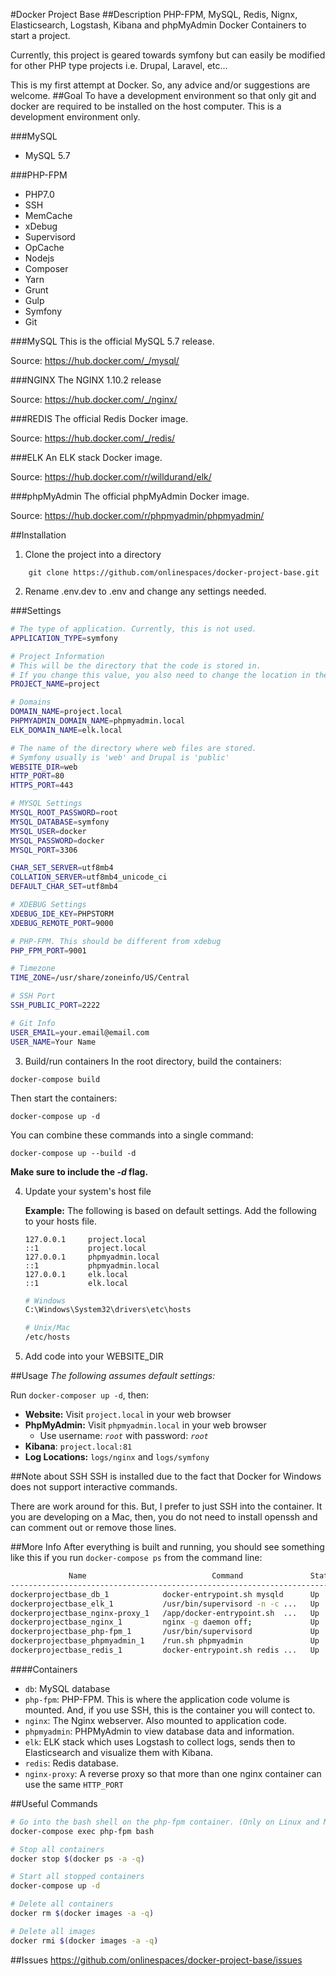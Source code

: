 #Docker Project Base
##Description
PHP-FPM, MySQL, Redis, Nignx, Elasticsearch, Logstash, Kibana and phpMyAdmin Docker Containers to start a project.

Currently, this project is geared towards symfony but can easily be modified for other PHP type projects i.e. Drupal, Laravel, etc...

This is my first attempt at Docker. So, any advice and/or suggestions are welcome.
##Goal
To have a development environment so that only git and docker are required to be installed on the host computer. This is a development environment only.

###MySQL
- MySQL 5.7

###PHP-FPM
- PHP7.0
- SSH
- MemCache
- xDebug
- Supervisord
- OpCache
- Nodejs
- Composer
- Yarn
- Grunt
- Gulp
- Symfony
- Git

###MySQL
This is the official MySQL 5.7 release.

Source:  https://hub.docker.com/_/mysql/

###NGINX
The NGINX 1.10.2 release

Source:  https://hub.docker.com/_/nginx/

###REDIS
The official Redis Docker image.

Source:  https://hub.docker.com/_/redis/

###ELK
An ELK stack Docker image.

Source:  https://hub.docker.com/r/willdurand/elk/

###phpMyAdmin
The official phpMyAdmin Docker image.

Source:  https://hub.docker.com/r/phpmyadmin/phpmyadmin/

##Installation
1. Clone the project into a directory
```
    git clone https://github.com/onlinespaces/docker-project-base.git
```
2. Rename .env.dev to .env and change any settings needed.

###Settings
```bash
# The type of application. Currently, this is not used.
APPLICATION_TYPE=symfony

# Project Information
# This will be the directory that the code is stored in.
# If you change this value, you also need to change the location in the logstash.conf file
PROJECT_NAME=project

# Domains
DOMAIN_NAME=project.local
PHPMYADMIN_DOMAIN_NAME=phpmyadmin.local
ELK_DOMAIN_NAME=elk.local

# The name of the directory where web files are stored.
# Symfony usually is 'web' and Drupal is 'public'
WEBSITE_DIR=web
HTTP_PORT=80
HTTPS_PORT=443

# MYSQL Settings
MYSQL_ROOT_PASSWORD=root
MYSQL_DATABASE=symfony
MYSQL_USER=docker
MYSQL_PASSWORD=docker
MYSQL_PORT=3306

CHAR_SET_SERVER=utf8mb4
COLLATION_SERVER=utf8mb4_unicode_ci
DEFAULT_CHAR_SET=utf8mb4

# XDEBUG Settings
XDEBUG_IDE_KEY=PHPSTORM
XDEBUG_REMOTE_PORT=9000

# PHP-FPM. This should be different from xdebug
PHP_FPM_PORT=9001

# Timezone
TIME_ZONE=/usr/share/zoneinfo/US/Central

# SSH Port
SSH_PUBLIC_PORT=2222

# Git Info
USER_EMAIL=your.email@email.com
USER_NAME=Your Name
```
3. Build/run containers
In the root directory, build the containers:
```
docker-compose build
```
Then start the containers:
```
docker-compose up -d
```
You can combine these commands into a single command:
```
docker-compose up --build -d
```
**Make sure to include the *-d* flag.**

4. Update your system's host file

   **Example:** The following is based on default settings. Add the following to your hosts file.
   ```
   127.0.0.1     project.local
   ::1           project.local
   127.0.0.1     phpmyadmin.local
   ::1           phpmyadmin.local
   127.0.0.1     elk.local
   ::1           elk.local
   ```
   ```bash
   # Windows
   C:\Windows\System32\drivers\etc\hosts
   ```
   ```bash
   # Unix/Mac
   /etc/hosts
   ```
5. Add code into your WEBSITE_DIR

##Usage
_The following assumes default settings:_

Run ```docker-composer up -d```, then:
- **Website:**  Visit ```project.local``` in your web browser
- **PhpMyAdmin:** Visit ```phpmyadmin.local``` in your web browser
   - Use username:  _```root```_ with password:  _```root```_
- **Kibana**:  ```project.local:81```
- **Log Locations:** ```logs/nginx``` and ```logs/symfony```

##Note about SSH
SSH is installed due to the fact that Docker for Windows does not support interactive commands. 

There are work around for this. But, I prefer to just SSH into the container.  It you are developing on a Mac, then, you do not need to install openssh and can comment out or remove those lines.

##More Info
After everything is built and running, you should see something like this if you run ```docker-compose ps``` from the command line:

```bash
             Name                            Command               State                                  Ports                                 
-----------------------------------------------------------------------------------------------------------------------------------------------
dockerprojectbase_db_1            docker-entrypoint.sh mysqld      Up      0.0.0.0:3306->3306/tcp                                               
dockerprojectbase_elk_1           /usr/bin/supervisord -n -c ...   Up      80/tcp                                                               
dockerprojectbase_nginx-proxy_1   /app/docker-entrypoint.sh  ...   Up      0.0.0.0:443->443/tcp, 0.0.0.0:80->80/tcp                             
dockerprojectbase_nginx_1         nginx -g daemon off;             Up      443/tcp, 80/tcp                                                      
dockerprojectbase_php-fpm_1       /usr/bin/supervisord             Up      0.0.0.0:2222->22/tcp, 0.0.0.0:9000->9000/tcp, 0.0.0.0:9001->9001/tcp 
dockerprojectbase_phpmyadmin_1    /run.sh phpmyadmin               Up      80/tcp                                                               
dockerprojectbase_redis_1         docker-entrypoint.sh redis ...   Up      0.0.0.0:6379->6379/tcp                                               
```
####Containers
- ```db```: MySQL database
- ```php-fpm```: PHP-FPM. This is where the application code volume is mounted. And, if you use SSH, this is the container you will contect to.
- ```nginx```:  The Nginx webserver. Also mounted to application code.
- ```phpmyadmin```: PHPMyAdmin to view database data and information.
- ```elk```:  ELK stack which uses Logstash to collect logs, sends then to Elasticsearch and visualize them with Kibana.
- ```redis```:  Redis database.
- ```nginx-proxy```:  A reverse proxy so that more than one nginx container can use the same ```HTTP_PORT```

##Useful Commands
```bash
# Go into the bash shell on the php-fpm container. (Only on Linux and Mac)
docker-compose exec php-fpm bash
```
```bash
# Stop all containers
docker stop $(docker ps -a -q)
```
```bash
# Start all stopped containers
docker-compose up -d
```
```bash
# Delete all containers
docker rm $(docker images -a -q)
```
```bash
# Delete all images
docker rmi $(docker images -a -q)
```

##Issues 
https://github.com/onlinespaces/docker-project-base/issues


